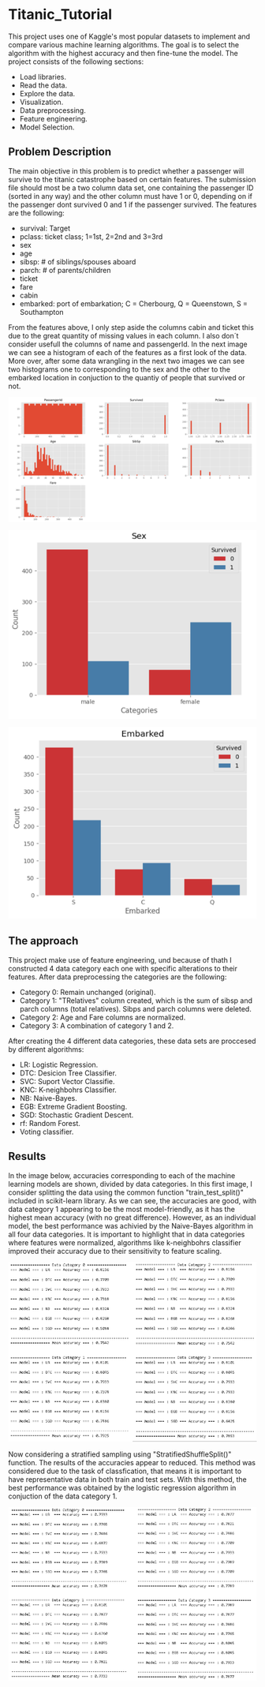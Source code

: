 # Titanic_Tutorial
This project uses one of Kaggle's most popular datasets to implement and compare various machine learning algorithms. The goal is to select the algorithm with the highest accuracy and then fine-tune the model.
The project consists of the following sections:
* Load libraries.
* Read the data.
* Explore the data.
* Visualization.
* Data preprocessing.
* Feature engineering.
* Model Selection.
## Problem Description
The main objective in this problem is to predict whether a passenger will survive to the titanic catastrophe based on certain features. The submission file should most be a two column data set, one containing the passenger ID (sorted in any way) and the other column must have 1 or 0, depending on if the passenger dont survived 0 and 1 if the passenger survived.
The features are the following: 
* survival: Target
* pclass: ticket class; 1=1st, 2=2nd and 3=3rd
* sex
* age 
* sibsp: # of siblings/spouses aboard
* parch: # of parents/children
* ticket
* fare
* cabin
* embarked: port of embarkation; C = Cherbourg, Q = Queenstown, S = Southampton

From the features above, I only step aside the columns cabin and ticket this due to the great quantity of missing values in each column. I also don´t consider usefull the columns of name and passengerId. In the next image we can see a histogram of each of the features as a first look of the data. More over, after some data wrangling in the next two images we can see two histograms one to corresponding to the sex and the other to the embarked location in conjuction to the quantiy of people that survived or not.

![Histogram of the features](images/hist.PNG)

![Histrogram by sex](images/prop_sex.PNG)

![Histogram by embarked](images/prop_embarked.PNG)
## The approach
This project make use of feature engineering, und because of thath I constructed 4 data category each one with specific alterations to their features. After data preprocessing the categories are the following:
* Category 0: Remain unchanged (original).
* Category 1: "TRelatives" column created, which is the sum of sibsp and parch columns (total relatives). Sibps and parch columns were deleted.
* Category 2: Age and Fare columns are normalized.
* Category 3: A combination of category 1 and 2.

After creating the 4 different data categories, these data sets are proccesed by different algorithms:
* LR: Logistic Regression.
* DTC: Desicion Tree Classifier.
* SVC: Suport Vector Classifie.
* KNC: K-neighbohrs Classifier.
* NB: Naive-Bayes.
* EGB: Extreme Gradient Boosting.
* SGD: Stochastic Gradient Descent.
* rf: Random Forest.
* Voting classifier.
## Results
In the image below, accuracies corresponding to each of the machine learning models are shown, divided by data categories. In this first image, I consider splitting the data using the common function "train_test_split()" included in scikit-learn library. As we can see, the accuracies are good, with data category 1 appearing to be the most model-friendly, as it has the highest mean accuracy (with no great difference). However, as an individual model, the best performance was achivied by the Naive-Bayes algorithm in all four data categories. It is important to highlight that in data categories where features were normalized, algorithms like k-neighbohrs classifier improved their accuracy due to their sensitivity to feature scaling.

![Accuracy for each data category, considering normal splitting](images/models_ss.png)

Now considering a stratified sampling using "StratifiedShuffleSplit()" function. The results of the accuracies appear to reduced. This method was considered due to the task of classfication, that means it is important to have representative data in both train and test sets. With this method, the best performance was obtained by the logistic regression algorithm in conjuction of the data category 1. 

![Accuracy for each data category, considering stratified splitting](images/model_sts.png)
